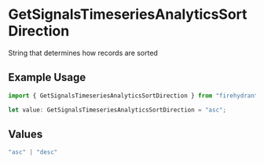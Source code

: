 # GetSignalsTimeseriesAnalyticsSortDirection

String that determines how records are sorted

## Example Usage

```typescript
import { GetSignalsTimeseriesAnalyticsSortDirection } from "firehydrant-typescript-sdk/models/operations";

let value: GetSignalsTimeseriesAnalyticsSortDirection = "asc";
```

## Values

```typescript
"asc" | "desc"
```